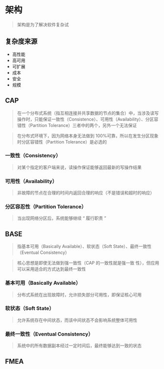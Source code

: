 # 架构

> 架构是为了解决软件复杂试

## 复杂度来源

- 高性能
- 高可用
- 可扩展
- 成本
- 安全
- 规模

## CAP

> 在一个分布式系统（指互相连接并共享数据的节点的集合）中，当涉及读写操作时，只能保证一致性（Consistence）、可用性（Availability）、分区容错性（Partition Tolerance）三者中的两个，另外一个无法保证

> 在分布式环境下，因为网络本身无法做到 100%可靠，所以在发生分区现象时分区容错性（Partition Tolerance）是必选的

### 一致性（Consistency）

> 对某个指定的客户端来说，读操作保证能够返回最新的写操作结果

### 可用性（Availability）

> 非故障的节点在合理的时间内返回合理的响应（不是错误和超时的响应）

### 分区容忍性（Partition Tolerance）

> 当出现网络分区后，系统能够继续 “ 履行职责 ”

## BASE

> 指基本可用（Basically Available）、软状态（Soft State）、最终一致性（Eventual Consistency）

> 核心思想是即使无法做到强一致性（CAP 的一致性就是强一致
> 性），但应用可以采用适合的方式达到最终一致性

### 基本可用（Basically Available）

> 分布式系统在出现故障时，允许损失部分可用性，即保证核心可用

### 软状态（Soft State）

> 允许系统存在中间状态，而该中间状态不会影响系统整体可用性

### 最终一致性（Eventual Consistency）

> 系统中的所有数据副本经过一定时间后，最终能够达到一致的状态

## FMEA
